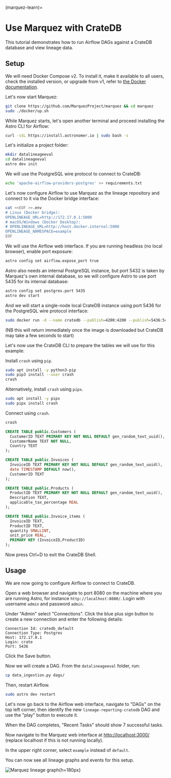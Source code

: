 (marquez-learn)=
# Use Marquez with CrateDB

This tutorial demonstrates how to run Airflow DAGs against a
CrateDB database and view lineage data.

## Setup

We will need Docker Compose v2. To install it, make it available to all users,
check the installed version, or upgrade from v1, refer to
[the Docker documentation](https://docs.docker.com/compose/migrate/).

Let's now start Marquez:

```bash
git clone https://github.com/MarquezProject/marquez && cd marquez
sudo ./docker/up.sh
```

While Marquez starts, let's open another terminal and proceed installing the Astro CLI for Airflow:

```bash
curl -sSL https://install.astronomer.io | sudo bash -s
```

Let's initialize a project folder:

```bash
mkdir datalineageeval
cd datalineageeval
astro dev init
```

We will use the PostgreSQL wire protocol to connect to CrateDB:

```bash
echo 'apache-airflow-providers-postgres' >> requirements.txt
```

Let's now configure Airflow to use Marquez as the lineage repository and connect to it via the Docker bridge interface:

```bash
cat <<EOF >>.env
# Linux (Docker bridge):
OPENLINEAGE_URL=http://172.17.0.1:5000
# macOS/Windows (Docker Desktop):
# OPENLINEAGE_URL=http://host.docker.internal:5000
OPENLINEAGE_NAMESPACE=example
EOF
```

We will use the Airflow web interface. If you are running headless (no local browser), enable port exposure:

```bash
astro config set airflow.expose_port true
``` 

Astro also needs an internal PostgreSQL instance, but port 5432 is taken by Marquez's own internal database, so we will configure Astro to use port 5435 for its internal database:

```bash
astro config set postgres.port 5435
astro dev start
```

And we will start a single-node local CrateDB instance using port 5436 for the PostgreSQL wire protocol interface:

```bash
sudo docker run -d --name cratedb --publish=4200:4200 --publish=5436:5432 --env CRATE_HEAP_SIZE=1g crate/crate:5.9.5 -Cdiscovery.type=single-node
```

(NB this will return immediately once the image is downloaded but CrateDB may take a few seconds to start)


Let's now use the CrateDB CLI to prepare the tables we will use for this example:

Install `crash` using `pip`.
```bash
sudo apt install -y python3-pip
sudo pip3 install --user crash
crash
```

Alternatively, install `crash` using `pipx`.
```bash
sudo apt install -y pipx
sudo pipx install crash
```

Connect using `crash`.
```bash
crash
```

```sql
CREATE TABLE public.Customers (
  CustomerID TEXT PRIMARY KEY NOT NULL DEFAULT gen_random_text_uuid(),
  CustomerName TEXT NOT NULL,
  Country TEXT
);

CREATE TABLE public.Invoices (
  InvoiceID TEXT PRIMARY KEY NOT NULL DEFAULT gen_random_text_uuid(),
  date TIMESTAMP DEFAULT now(),
  CustomerID TEXT
);

CREATE TABLE public.Products (
  ProductID TEXT PRIMARY KEY NOT NULL DEFAULT gen_random_text_uuid(),
  Description TEXT,
  applicable_tax_percentage REAL
);

CREATE TABLE public.Invoice_items (
  InvoiceID TEXT,
  ProductID TEXT,
  quantity SMALLINT,
  unit_price REAL,
  PRIMARY KEY (InvoiceID,ProductID)
);
```

Now press Ctrl+D to exit the CrateDB Shell.

## Usage

We are now going to configure Airflow to connect to CrateDB.

Open a web browser and navigate to port 8080 on the machine where you are running Astro, for instance `http://localhost:8080/`.
Login with username `admin` and password `admin`.

Under "Admin" select "Connections".
Click the blue plus sign button to create a new connection and enter the following details:

```text
Connection Id: cratedb_default
Connection Type: Postgres
Host: 172.17.0.1
Login: crate
Port: 5436
```

Click the Save button.

Now we will create a DAG. From the `datalineageeval` folder, run:
```bash
cp data_ingestion.py dags/
```

Then, restart Airflow.
```bash
sudo astro dev restart
```

Let's now go back to the Airflow web interface, navigate to "DAGs" on the top left corner, then identify the new `lineage-reporting-cratedb` DAG and use the "play" button to execute it.

When the DAG completes, "Recent Tasks" should show 7 successful tasks.

Now navigate to the Marquez web interface at <http://localhost:3000/> (replace localhost if this is not running locally).

In the upper right corner, select `example` instead of `default`.

You can now see all lineage graphs and events for this setup.

![Marquez lineage graph](/_assets/img/integrations/marquez/marquez-lineage.png){h=180px}

